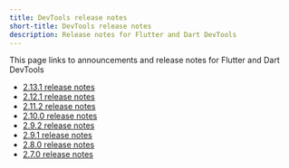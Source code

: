 ```yaml
---
title: DevTools release notes
short-title: DevTools release notes
description: Release notes for Flutter and Dart DevTools
---
```


This page links to announcements and release notes for
Flutter and Dart DevTools

* [2.13.1 release notes][]
* [2.12.1 release notes][]
* [2.11.2 release notes][]
* [2.10.0 release notes][]
* [2.9.2 release notes][]
* [2.9.1 release notes][]
* [2.8.0 release notes][]
* [2.7.0 release notes][]

[2.13.1 release notes]: {{site.url}}/development/tools/devtools/release-notes/release-notes-2.13.0
[2.12.1 release notes]: {{site.url}}/development/tools/devtools/release-notes/release-notes-2.12.1
[2.11.2 release notes]: {{site.url}}/development/tools/devtools/release-notes/release-notes-2.11.2
[2.10.0 release notes]: {{site.url}}/development/tools/devtools/release-notes/release-notes-2.10.0
[2.9.2 release notes]: {{site.url}}/development/tools/devtools/release-notes/release-notes-2.9.2
[2.9.1 release notes]: {{site.url}}/development/tools/devtools/release-notes/release-notes-2.9.1
[2.8.0 release notes]: {{site.url}}/development/tools/devtools/release-notes/release-notes-2.8.0
[2.7.0 release notes]: {{site.url}}/development/tools/devtools/release-notes/release-notes-2.7.0
